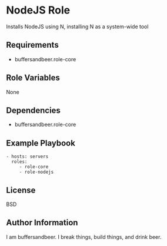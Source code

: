 NodeJS Role
=========

Installs NodeJS using N, installing N as a system-wide tool

Requirements
------------

- buffersandbeer.role-core

Role Variables
--------------

None

Dependencies
------------

- buffersandbeer.role-core

Example Playbook
----------------

    - hosts: servers
      roles:
         - role-core
         - role-nodejs

License
-------

BSD

Author Information
------------------

I am buffersandbeer. I break things, build things, and drink beer.

